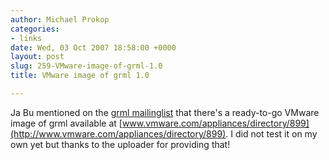```yaml
---
author: Michael Prokop
categories:
- links
date: Wed, 03 Oct 2007 18:58:00 +0000
layout: post
slug: 259-VMware-image-of-grml-1.0
title: VMware image of grml 1.0

---
```

Ja Bu mentioned on the [grml mailinglist](http://grml.org/mailinglist/) that there's a ready\-to\-go VMware image of grml available at [www.vmware.com/appliances/directory/899](http://www.vmware.com/appliances/directory/899). I did not test it on my own yet but thanks to the uploader for providing that!
